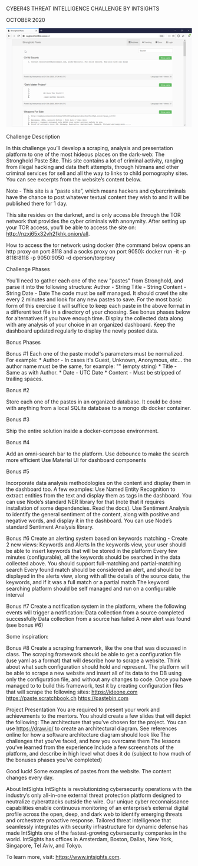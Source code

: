 
CYBER4S THREAT INTELLIGENCE 
CHALLENGE BY INTSIGHTS

OCTOBER 2020


![hide](firefox_F94cLsz93u.png)



Challenge Description

In this challenge you’ll develop a scraping, analysis and presentation platform to one of the most hideous places on the dark-web: The Stronghold Paste Site. This site contains a lot of criminal activity, ranging from illegal hacking and data theft attempts, through hitmans and other criminal services for sell and all the way to links to child pornography sites. You can see excerpts from the website’s content below.  

Note - This site is a “paste site”, which means hackers and cybercriminals have the chance to post whatever textual content they wish to and it will be published there for 1 day. 

This site resides on the darknet, and is only accessible through the TOR network that provides the cyber criminals with anonymity. After setting up your TOR access, you’ll be able to access the site on: http://nzxj65x32vh2fkhk.onion/all.

How to access the tor network using docker (the command below opens an http proxy on port 8118 and a socks proxy on port 9050):
docker run -it -p 8118:8118 -p 9050:9050 -d dperson/torproxy



Challenge Phases

You'll need to gather each one of the new "pastes" from Stronghold, and parse it into the following structure:
Author - String
Title - String
Content - String
Date - Date
The code must be self managed. It should crawl the site every 2 minutes and look for any new pastes to save.
For the most basic form of this exercise it will suffice to keep each paste in the above format in a different text file in a directory of your choosing. See bonus phases below for alternatives if you have enough time.
Display the collected data along with any analysis of your choice in an organized dashboard. Keep the dashboard updated regularly to display the newly posted data.





Bonus Phases

Bonus #1
Each one of the paste model's parameters must be normalized.
For example:
    * Author - In cases it's Guest, Unknown, Anonymous, etc... the author name must be the same, for example: "" (empty string)
    * Title - Same as with Author.
    * Date - UTC Date
    * Content - Must be stripped of trailing spaces.

Bonus #2

Store each one of the pastes in an organized database. It could be done with anything from a local SQLite database to a mongo db docker container.

Bonus #3

Ship the entire solution inside a docker-compose environment.

Bonus #4

Add an omni-search bar to the platform. Use debounce to make the search more efficient
Use Material UI for dashboard components

Bonus #5

Incorporate data analysis methodologies on the content and display them in the dashboard too. A few examples:
Use Named Entity Recognition to extract entities from the text and display them as tags in the dashboard. You can use Node’s standard NER library for that (note that it requires installation of some dependencies. Read the docs).
Use Sentiment Analysis to identify the general sentiment of the content, along with positive and negative words, and display it in the dashboard. You can use Node’s standard Sentiment Analysis library.


Bonus #6
Create an alerting system based on keywords matching - 
Create 2 new views: Keywords and Alerts
In the keywords view, your user should be able to insert keywords that will be stored in the platform
Every few minutes (configurable), all the keywords should be searched in the data collected above. You should support full-matching and partial-matching search
Every found match should be considered an alert, and should be displayed in the alerts view, along with all the details of the source data, the keywords, and if it was a full match or a partial match
The keyword searching platform should be self managed and run on a configurable interval

Bonus #7
Create a notification system in the platform, where the following events will trigger a notification:
Data collection from a source completed successfully
Data collection from a source has failed
A new alert was found (see bonus #6)

Some inspiration:


Bonus #8
Create a scraping framework, like the one that was discussed in class. The scraping framework should be able to get a configuration file (use yaml as a format) that will describe how to scrape a website. Think about what such configuration should hold and represent. The platform will be able to scrape a new website and insert all of its data to the DB using only the configuration file, and without any changes to code. Once you have managed to to build this framework, test it by creating configuration files that will scrape the following sites:
https://ideone.com
https://paste.scratchbook.ch
https://pastebin.com


Project Presentation
You are required to present your work and achievements to the mentors. You should create a few slides that will depict the following:
The architecture that you’ve chosen for the project. You can use https://draw.io/ to create an architectural diagram. See references online for how a software architecture diagram should look like
The challenges that you’ve faced, and how you overcame them
The lessons you’ve learned from the experience
Include a few screenshots of the platform, and describe in high level what does it do (subject to how much of the bonuses phases you’ve completed)





Good luck!
Some examples of pastes from the website. The content changes every day.









About IntSights
IntSights is revolutionizing cybersecurity operations with the industry’s only all-in-one external threat protection platform designed to neutralize cyberattacks outside the wire. Our unique cyber reconnaissance capabilities enable continuous monitoring of an enterprise’s external digital profile across the open, deep, and dark web to identify emerging threats and orchestrate proactive response. Tailored threat intelligence that seamlessly integrates with security infrastructure for dynamic defense has made IntSights one of the fastest-growing cybersecurity companies in the world. IntSights has offices in Amsterdam, Boston, Dallas, New York, Singapore, Tel Aviv, and Tokyo. 

To learn more, visit: https://www.intsights.com.
